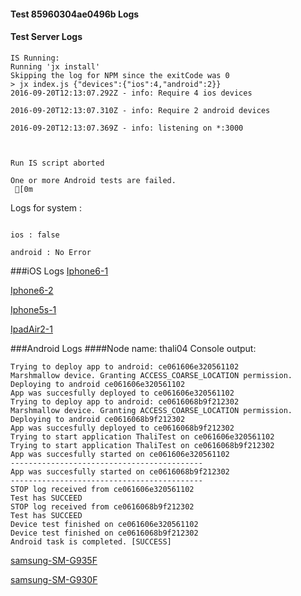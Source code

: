 #### Test 85960304ae0496b Logs

#### Test Server Logs
```
IS Running:
Running 'jx install'
Skipping the log for NPM since the exitCode was 0
> jx index.js {"devices":{"ios":4,"android":2}}
2016-09-20T12:13:07.292Z - info: Require 4 ios devices

2016-09-20T12:13:07.310Z - info: Require 2 android devices

2016-09-20T12:13:07.369Z - info: listening on *:3000


 
Run IS script aborted
 
One or more Android tests are failed.
 [0m

```


Logs for system : 
```

ios : false

android : No Error
```


###iOS Logs
[Iphone6-1](https://github.com/ThaliTester/TestResults/blob/85960304ae0496b_Move_off_JXcore_where_we_can_larryonoff/iOS_Iphone6-1.md)

[Iphone6-2](https://github.com/ThaliTester/TestResults/blob/85960304ae0496b_Move_off_JXcore_where_we_can_larryonoff/iOS_Iphone6-2.md)

[Iphone5s-1](https://github.com/ThaliTester/TestResults/blob/85960304ae0496b_Move_off_JXcore_where_we_can_larryonoff/iOS_Iphone5s-1.md)

[IpadAir2-1](https://github.com/ThaliTester/TestResults/blob/85960304ae0496b_Move_off_JXcore_where_we_can_larryonoff/iOS_IpadAir2-1.md)


###Android Logs
####Node name: thali04
Console output:
```
Trying to deploy app to android: ce061606e320561102
Marshmallow device. Granting ACCESS_COARSE_LOCATION permission.
Deploying to android ce061606e320561102
App was succesfully deployed to ce061606e320561102
Trying to deploy app to android: ce0616068b9f212302
Marshmallow device. Granting ACCESS_COARSE_LOCATION permission.
Deploying to android ce0616068b9f212302
App was succesfully deployed to ce0616068b9f212302
Trying to start application ThaliTest on ce061606e320561102
Trying to start application ThaliTest on ce0616068b9f212302
App was succesfully started on ce061606e320561102
-------------------------------------------
App was succesfully started on ce0616068b9f212302
-------------------------------------------
STOP log received from ce061606e320561102
Test has SUCCEED
STOP log received from ce0616068b9f212302
Test has SUCCEED
Device test finished on ce061606e320561102 
Device test finished on ce0616068b9f212302 
Android task is completed. [SUCCESS]
```
[samsung-SM-G935F](https://github.com/ThaliTester/TestResults/blob/85960304ae0496b_Move_off_JXcore_where_we_can_larryonoff/thali04_samsung-SM-G935F.md)

[samsung-SM-G930F](https://github.com/ThaliTester/TestResults/blob/85960304ae0496b_Move_off_JXcore_where_we_can_larryonoff/thali04_samsung-SM-G930F.md)


